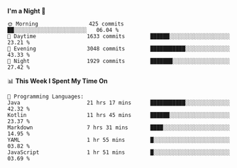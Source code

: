 <!--START_SECTION:waka-->
**I'm a Night 🦉** 

```text
🌞 Morning                425 commits         ██░░░░░░░░░░░░░░░░░░░░░░░   06.04 % 
🌆 Daytime                1633 commits        ██████░░░░░░░░░░░░░░░░░░░   23.21 % 
🌃 Evening                3048 commits        ███████████░░░░░░░░░░░░░░   43.33 % 
🌙 Night                  1929 commits        ███████░░░░░░░░░░░░░░░░░░   27.42 % 
```


📊 **This Week I Spent My Time On** 

```text
💬 Programming Languages: 
Java                     21 hrs 17 mins      ███████████░░░░░░░░░░░░░░   42.32 % 
Kotlin                   11 hrs 45 mins      ██████░░░░░░░░░░░░░░░░░░░   23.37 % 
Markdown                 7 hrs 31 mins       ████░░░░░░░░░░░░░░░░░░░░░   14.95 % 
YAML                     1 hr 55 mins        █░░░░░░░░░░░░░░░░░░░░░░░░   03.82 % 
JavaScript               1 hr 51 mins        █░░░░░░░░░░░░░░░░░░░░░░░░   03.69 % 
```


<!--END_SECTION:waka-->
